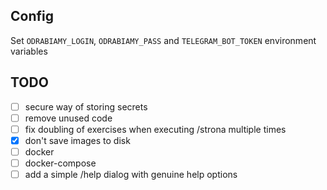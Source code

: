 ## Config
Set `ODRABIAMY_LOGIN`, `ODRABIAMY_PASS` and `TELEGRAM_BOT_TOKEN` environment variables

## TODO
- [ ] secure way of storing secrets
- [ ] remove unused code
- [ ] fix doubling of exercises when executing /strona multiple times
- [X] don't save images to disk
- [ ] docker
- [ ] docker-compose
- [ ] add a simple /help dialog with genuine help options
